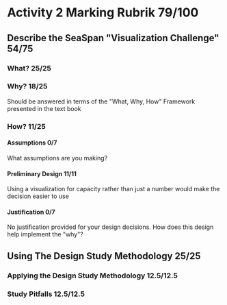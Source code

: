 # Activity 2 Marking Rubrik  79/100

## Describe the SeaSpan "Visualization Challenge"  54/75

### What?  25/25

### Why?  18/25
Should be answered in terms of the "What, Why, How" Framework presented in the text book

### How?  11/25

#### Assumptions  0/7
What assumptions are you making?

#### Preliminary Design  11/11
Using a visualization for capacity rather than just a number would make the decision easier to use

#### Justification  0/7
No justification provided for your design decisions. How does this design help implement the "why"?

## Using The Design Study Methodology  25/25

### Applying the Design Study Methodology  12.5/12.5

### Study Pitfalls  12.5/12.5